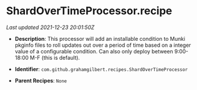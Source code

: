 # ShardOverTimeProcessor.recipe

_Last updated 2021-12-23 20:01:50Z_

- **Description**: This processor will add an installable condition to Munki pkginfo files to roll updates out over a period of time based on a integer value of a configurable condition. Can also only deploy between 9:00-18:00 M-F (this is default).


- **Identifier**: `com.github.grahamgilbert.recipes.ShardOverTimeProcessor`

- **Parent Recipes**: `None`
